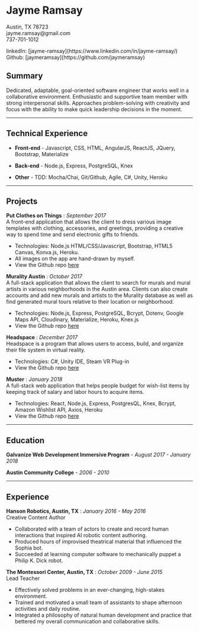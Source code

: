 Jayme Ramsay
============

<p>Austin, TX 78723 <br>           
jayme.ramsay@gmail.com <br>
737-701-1012 <br> 
</p>  
linkedIn: [jayme-ramsay](https://www.linkedin.com/in/jayme-ramsay/) <br>
Github: [jaymeramsay](https://github.com/jaymeramsay)

Summary
---------
Dedicated, adaptable, goal-oriented software engineer that works well in a collaborative environment. 
Enthusiastic and supportive team member with strong interpersonal skills. Approaches problem-solving with creativity 
and focus with the ability to make quick leadership decisions in the moment.

----


Technical Experience
--------------------
* **Front-end** - Javascript, CSS, HTML, AngularJS, ReactJS, JQuery, Bootstrap, Materialize

* **Back-end** - Node.js, Express, PostgreSQL, Knex

* **Other** - TDD: Mocha/Chai, Git/Github, Agile, C#, Unity, Heroku

----


Projects
--------

**Put Clothes on Things**
:			*September 2017*
<br>
A front-end application that allows the client to dress various image templates with clothing, accessories, and greetings, 
providing a creative way to spend time and send electronic gifts to friends.
* Technologies: Node.js HTML/CSS/Javascript, Bootstrap, HTML5 Canvas, Konva.js, Heroku. 
* All images on the app are hand-drawn by myself. 
* View the Github repo [here](https://github.com/jaymeramsay/Q1project) 

**Murality Austin**
:			*October 2017*
<br>
A full-stack application that allows the client to search for murals and mural artists in various neighborhoods in the Austin area. 
Clients can also create accounts and add new murals and artists to the Murality database as well as find generated mural tours relative
to their location or neighborhood. 
* Technologies: Node.js, Express, PostgreSQL, Bcrypt, Dotenv, Google Maps API, Cloudinary, Materialize, Heroku, Knex.js 
* View the Github repo [here](https://github.com/wittrura/Murality) 

**Headspace**
:			*December 2017*
<br>
Headspace is a program that allows users to access, build, and organize their file system in virtual reality.
* Technologies: C#, Unity IDE, Steam VR Plug-in 
* View the Github repo [here](https://github.com/jaymeramsay/Headspace) 

**Muster**
:			*January 2018*
<br>
A full-stack web application that helps people budget for wish-list items by keeping track of salary and labor hours to acquire items.
* Technologies: React, Node.js, Express, PostgresQL, Knex, Bcrypt, Amazon Wishlist API, Axios, Heroku
* View the Github repo [here](https://github.com/jaymeramsay/Muster) 

---

Education
---------

 **Galvanize Web Development Immersive Program** - *August 2017 - January 2018*

 **Austin Community College** - *2006 - 2010*

---

Experience
----------

**Hanson Robotics, Austin, TX**		:					*January 2016 - May 2016* <br>
Creative Content Author <br>
* Collaborated with a team of actors to create and record human interactions that inspired AI robotic content authoring. 
* Produced hours of improvised theatrical material that influenced the Sophia bot. 
* Succeeded at learning computer software to mechanically puppet a Philip K. Dick robot. 

**The Montessori Center, Austin, TX**		:		 *October 2009 - June 2015* <br>
Lead Teacher <br>
* Effectively solved problems in an ever-changing, high-stakes environment. 
* Trained and motivated a small team of assistants to shape afternoon activities and daily routine.
* Integrated a philosophy of natural human development and practice that bettered my overall communication and collaborative skills.
